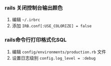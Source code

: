 ### rails 关闭控制台输出颜色
1. 编辑 `~/.irbrc`
2. 添加 `IRB.conf[:USE_COLORIZE] = false`

### rails命令行打印格式化SQL
1. 编辑 `config/environments/production.rb` 文件
2. 设置日志级别 `config.log_level = :debug`